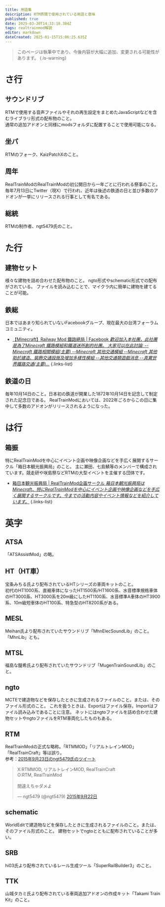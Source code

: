 ```yaml
---
title: 用語集
description: RTM界隈で使用されている用語と意味
published: true
date: 2025-03-30T14:33:18.384Z
tags: realtrainmod解説
editor: markdown
dateCreated: 2025-01-15T15:06:25.635Z
---
```


> このページは執筆中であり、今後内容が大幅に追加、変更される可能性があります。
{.is-warning}

# さ行

## サウンドリブ
RTMで使用する音声ファイルやそれの再生設定をまとめたJavaScriptなどを含むライブラリ形式の配布物のこと。  
通常の追加アドオンと同様にmodsフォルダに配置することで使用可能になる。

## 坐パ
RTMのフォーク、KaizPatchXのこと。

## 周年
RealTrainModのRealTrainModの初公開日から一年ごとに行われる祭事のこと。
毎年7月13日にTwitter（現X）で行われ、近年は後述の鉄道の日と並び多数のアドオンが一挙にリリースされる行事として有名である。

## 総統
RTMの制作者、ngt5479氏のこと。

# た行

## 建物セット
様々な建物を詰め合わせた配布物のこと。
ngto形式やschematic形式での配布がされている。
ファイルを読み込むことで、マイクラ内に簡単に建物を建てることが可能。

## 鉄総
日本ではあまり知られていないFacebookグループ、現在最大の台湾フォーラムコミュニティ。
- [【Minecraft】Railway Mod 鐵路總局 | Facebook *歡迎加入本社團，此社團是為了Minecraft 鐵路模組和鐵道迷所創的社團。
大家可以在此討論:
--Minecraft 鐵路相關模組(主要)
--Minecraft 其他交通模組
--Minecraft 其他助於建造、裝飾交通設施及增加多樣性模組
--其他交通類遊戲消息
--真實世界鐵路交通(主要)...*](https://www.facebook.com/groups/158533211228170/?notif_id=1736598322517572)
{.links-list}

## 鉄道の日
毎年10月14日のこと。日本初の鉄道が開業した1872年10月14日を記念して制定された記念日である。
RealTrainModにおいては、2022年ごろからこの日に集中して多数のアドオンがリリースされるようになった。

# は行

## 箱振
特にRealTrainModを中心にイベント企画や映像企画などを手広く展開するサークル「箱日本観光振興局」のこと。
主に瀬田、七島鯖等のメンバーで構成されています。競走研や咲島祭などRTMの大型イベントを主催する団体です。
- [箱日本観光振興局 | RealTrainMod企画サークル *箱日本観光振興局はMinecraft、特にRealTrainModを中心にイベント企画や映像企画などを手広く展開するサークルです。今までの活動内容やイベント情報などを紹介しています。*](https://boxjapan.info/)
{.links-list}
# 英字

## ATSA
「ATSAssistMod」の略。

## HT（HT車）
宝条みちる氏より配布されているHTシリーズの車両キットのこと。  
初代のHT1000系、直裾車体になったHT1500系/HT1600系、水音標準規格車体のHT3000系、HT3000系を20m級にしたHT1100系、水音標準A車体のHT3900系、10m級短車体のHT100系、特急型のHT8200系がある。

## MESL
Meihan氏より配布されていたサウンドリブ「MhnElecSoundLib」のこと。  
「MhnLib」とも。

## MTSL
福島な醍希氏より配布されていたサウンドリブ「MugenTrainSoundLib」のこと。

## ngto
MCTEで建造物などを保存したときに生成されるファイルのこと。または、そのファイル形式のこと。
これを扱うときは、Exportはファイル保存。Importはファイル読み込みであることに注意。
ネットにはngtoファイルを詰め合わせた建物セットやngtoファイルをRTM車両化したものもある。

## RTM
RealTrainModの正式な略称。「RTMMOD」「リアルトレインMOD」「RealTrainCraft」等は誤り。  
参考：<a href="https://x.com/ngt5479/status/646345468440502274" target="_blank">2015年9月23日のngt5479氏のツイート</a>

<blockquote class="twitter-tweet" data-lang="ja" data-dnt="true" data-theme="dark"><p lang="ja" dir="ltr">X:RTMMOD, リアルトレインMOD, RealTrainCraft<br>O:RTM, RealTrainMod<br><br>間違えちゃダメよ</p>&mdash; ngt5479 (@ngt5479) <a href="https://twitter.com/ngt5479/status/646345468440502274?ref_src=twsrc%5Etfw">2015年9月22日</a></blockquote> <script async src="https://platform.twitter.com/widgets.js" charset="utf-8"></script>

## schematic
WorldEditで建造物などを保存したときに生成されるファイルのこと。または、そのファイル形式のこと。
建物セットでngtoとともに配布されていることが多い。

## SRB
hi03氏より配布されているレール生成ツール「SuperRailBuilder3」のこと。

## TTK
山城タカミ氏より配布されている車両追加アドオンの作成キット「Takami Train Kit」のこと。


